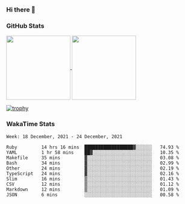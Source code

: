 ### Hi there 👋

### GitHub Stats

<a href="https://github.com/anuraghazra/github-readme-stats">
  <img align="center" height="170px" src="https://github-readme-stats.vercel.app/api/top-langs/?username=tksfjt1024&layout=compact&count_private=true&show_icons=true&show_icons=true&theme=graywhite" />
</a>
<a href="https://github.com/anuraghazra/github-readme-stats">
  <img align="center" height="170px" src="https://github-readme-stats.vercel.app/api?username=tksfjt1024&count_private=true&show_icons=true&show_icons=true&theme=graywhite" />
</a>

[![trophy](https://github-profile-trophy.vercel.app/?username=tksfjt1024)](https://github.com/ryo-ma/github-profile-trophy)

### WakaTime Stats

<!--START_SECTION:waka-->
```text
Week: 18 December, 2021 - 24 December, 2021

Ruby         14 hrs 16 mins  ██████████████████▓░░░░░░   74.93 % 
YAML         1 hr 58 mins    ██▓░░░░░░░░░░░░░░░░░░░░░░   10.35 % 
Makefile     35 mins         ▓░░░░░░░░░░░░░░░░░░░░░░░░   03.08 % 
Bash         34 mins         ▓░░░░░░░░░░░░░░░░░░░░░░░░   02.99 % 
Other        24 mins         ▓░░░░░░░░░░░░░░░░░░░░░░░░   02.19 % 
TypeScript   24 mins         ▓░░░░░░░░░░░░░░░░░░░░░░░░   02.16 % 
Slim         16 mins         ▒░░░░░░░░░░░░░░░░░░░░░░░░   01.43 % 
CSV          12 mins         ▒░░░░░░░░░░░░░░░░░░░░░░░░   01.12 % 
Markdown     12 mins         ▒░░░░░░░░░░░░░░░░░░░░░░░░   01.09 % 
JSON         6 mins          ░░░░░░░░░░░░░░░░░░░░░░░░░   00.58 % 
```
<!--END_SECTION:waka-->
